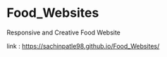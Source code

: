 # Food_Websites
Responsive and Creative Food Website

link : https://sachinpatle98.github.io/Food_Websites/
